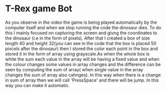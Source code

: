 # T-Rex game Bot
As you observe in the video the game is being played automatically by the computer itself and when we stop running the code the dinosaur dies. To do this I mainly focused on capturing the screen and givng the coordinates to the dinosaur (i.e in the form of pixels).
After that I created a box of size length 40 and height 32(you can see in the code that the box is placed 50 pixcels after the dinosaur)
then I stored the color each point in the box and stored it in the form of array using grayscale.As when the whole box is white the sum each value in the array will be having a fixed value and when the colour changes some values in array changes and the difference can be seen by computing the sum of array( when single value in the array changes the sum of array also cahnges). 
In this way when there is a change in sum of array then we will call 'PressSpace' and there will be jump.
In this way you can make it automatic.
